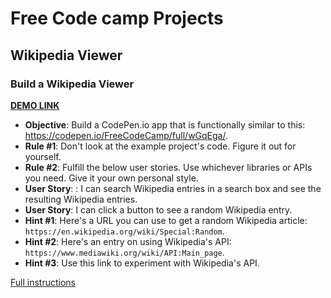 # Free Code camp Projects

## Wikipedia Viewer

### Build a Wikipedia Viewer

**[DEMO LINK](https://adrienz.github.io/freecodecamp-projects/3-wikipedia-viewer/)**

- **Objective**: Build a CodePen.io app that is functionally similar to this: <https://codepen.io/FreeCodeCamp/full/wGqEga/>.
- **Rule #1**: Don't look at the example project's code. Figure it out for yourself.
- **Rule #2**: Fulfill the below user stories. Use whichever libraries or APIs you need. Give it your own personal style.
- **User Story**: : I can search Wikipedia entries in a search box and see the resulting Wikipedia entries.
- **User Story**: I can click a button to see a random Wikipedia entry.
- **Hint #1**: Here's a URL you can use to get a random Wikipedia article: `https://en.wikipedia.org/wiki/Special:Random`.
- **Hint #2**: Here's an entry on using Wikipedia's API: `https://www.mediawiki.org/wiki/API:Main_page`.
- **Hint #3**: Use this link to experiment with Wikipedia's API.

[Full instructions](https://www.freecodecamp.com/challenges/build-a-wikipedia-viewer)
